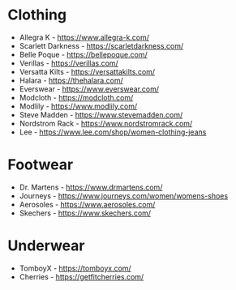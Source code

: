 # Clothing

- Allegra K - https://www.allegra-k.com/
- Scarlett Darkness - https://scarletdarkness.com/
- Belle Poque - https://bellepoque.com/
- Verillas - https://verillas.com/
- Versatta Kilts - https://versattakilts.com/
- Halara - https://thehalara.com/
- Everswear - https://www.everswear.com/
- Modcloth - https://modcloth.com/
- Modlily - https://www.modlily.com/
- Steve Madden - https://www.stevemadden.com/
- Nordstrom Rack - https://www.nordstromrack.com/
- Lee - https://www.lee.com/shop/women-clothing-jeans

# Footwear

- Dr. Martens - https://www.drmartens.com/
- Journeys - https://www.journeys.com/women/womens-shoes
- Aerosoles - https://www.aerosoles.com/
- Skechers - https://www.skechers.com/

# Underwear

- TomboyX - https://tomboyx.com/
- Cherries - https://getfitcherries.com/

